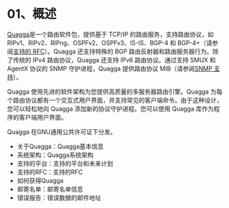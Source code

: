 # 01、概述

[Quagga](http://www.quagga.net/)是一个路由软件包，提供基于 TCP/IP 的路由服务，支持路由协议，如 RIPv1、RIPv2、RIPng、OSPFv2、OSPFv3、IS-IS、BGP-4 和 BGP-4+（请参阅[支持的 RFC](https://www.quagga.net/docs/docs-multi/Supported-RFCs.html#Supported-RFCs)）。Quagga 还支持特殊的 BGP 路由反射器和路由服务器行为。除了传统的 IPv4 路由协议，Quagga 还支持 IPv6 路由协议。通过支持 SMUX 和 AgentX 协议的 SNMP 守护进程，Quagga 提供路由协议 MIB（请参阅[SNMP 支持](https://www.quagga.net/docs/docs-multi/SNMP-Support.html#SNMP-Support)）。

Quagga 使用先进的软件架构为您提供高质量的多服务器路由引擎。Quagga 为每个路由协议都有一个交互式用户界面，并支持常见的客户端命令。由于这种设计，您可以轻松地向 Quagga 添加新的协议守护进程。您可以使用 Quagga 库作为程序的客户端用户界面。

Quagga 在GNU通用公共许可证下分发。

- 关于Quagga：Quagga基本信息
- 系统架构：Quagga系统架构
- 支持的平台：支持的平台和未来计划
- 支持的RFC：支持的RFC
- 如何获得Quagga
- 邮寄名单：邮寄名单信息
- 错误报告：错误数据的邮件地址